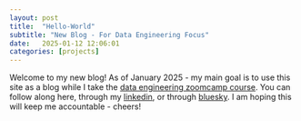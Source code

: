 ```yaml
---
layout: post
title:  "Hello-World"
subtitle: "New Blog - For Data Engineering Focus"
date:   2025-01-12 12:06:01
categories: [projects]
---
```

Welcome to my new blog! As of January 2025 - my main goal is to use this site as a blog while I take the [data engineering zoomcamp course](https://github.com/DataTalksClub/data-engineering-zoomcamp/tree/main). You can follow along here, through my [linkedin](https://www.linkedin.com/in/kaylaflynn/), or through [bluesky](https://bsky.app/profile/cloudybluewave.bsky.social). I am hoping this will keep me accountable - cheers!
